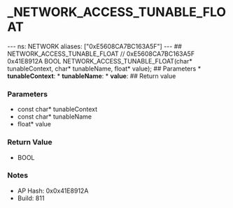 # _NETWORK_ACCESS_TUNABLE_FLOAT

--- ns: NETWORK aliases: ["0xE5608CA7BC163A5F"] --- ## NETWORK_ACCESS_TUNABLE_FLOAT  // 0xE5608CA7BC163A5F 0x41E8912A BOOL NETWORK_ACCESS_TUNABLE_FLOAT(char* tunableContext, char* tunableName, float* value);  ## Parameters * **tunableContext**: * **tunableName**: * **value**:  ## Return value

### Parameters
* const char* tunableContext
* const char* tunableName
* float* value

### Return Value
* BOOL

### Notes
* AP Hash: 0x0x41E8912A
* Build: 811

